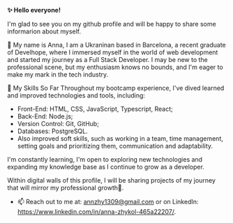 **✨ Hello everyone!**

I'm glad to see you on my github profile and will be happy to share some informarion about myself.

👋 My name is Anna, I am a Ukraninan based in Barcelona, a recent graduate of Develhope, where I immersed myself in the world of web development and started my journey as a Full Stack Developer. I may be new to the professional scene, but my enthusiasm knows no bounds, and I'm eager to make my mark in the tech industry.

🌱 My Skills So Far
Throughout my bootcamp experience, I've dived learned and improved technologies and tools, including:

- Front-End: HTML, CSS, JavaScript, Typescript, React;
- Back-End: Node.js;
- Version Control: Git, GitHub;
- Databases: PostgreSQL.
- Also improved soft skills, such as working in a team, time management, setting goals and prioritizing them, communication and adaptability. 

I'm constantly learning, I'm open to exploring new technologies and expanding my knowledge base as I continue to grow as a developer.

Within digital walls of this profile, I will be sharing projects of my journey that will mirror my professional growth🌱.

- 📫 Reach out to me at: 
 annzhy1309@gmail.com
or on LinkedIn: https://www.linkedin.com/in/anna-zhykol-465a22207/.



<!---
AnnZhy1309/AnnZhy1309 is a ✨ special ✨ repository because its `README.md` (this file) appears on your GitHub profile.
You can click the Preview link to take a look at your changes.
--->
